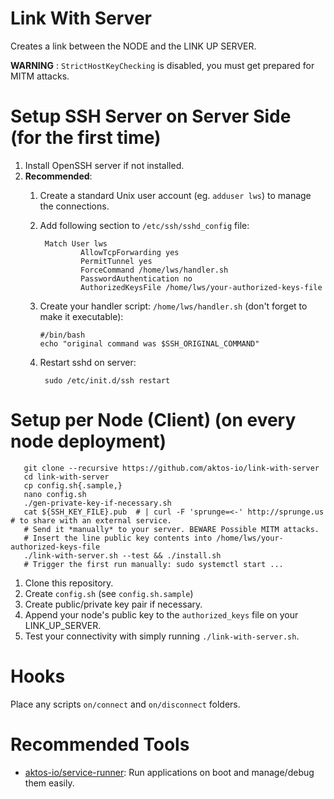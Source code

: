 # Link With Server

Creates a link between the NODE and the LINK UP SERVER.

**WARNING** : `StrictHostKeyChecking` is disabled, you must get prepared for MITM attacks.


# Setup SSH Server on Server Side (for the first time)

1. Install OpenSSH server if not installed.
2. **Recommended**:
    1. Create a standard Unix user account (eg. `adduser lws`) to manage the connections.
    2. Add following section to `/etc/ssh/sshd_config` file:
        
            Match User lws
                    AllowTcpForwarding yes
                    PermitTunnel yes
                    ForceCommand /home/lws/handler.sh  
                    PasswordAuthentication no
                    AuthorizedKeysFile /home/lws/your-authorized-keys-file
                    
    3. Create your handler script: `/home/lws/handler.sh` (don't forget to make it executable):

           #/bin/bash
           echo "original command was $SSH_ORIGINAL_COMMAND"

    3. Restart sshd on server:

            sudo /etc/init.d/ssh restart


# Setup per Node (Client) (on every node deployment)

       git clone --recursive https://github.com/aktos-io/link-with-server
       cd link-with-server
       cp config.sh{.sample,}
       nano config.sh
       ./gen-private-key-if-necessary.sh 
       cat ${SSH_KEY_FILE}.pub  # | curl -F 'sprunge=<-' http://sprunge.us # to share with an external service.
       # Send it *manually* to your server. BEWARE Possible MITM attacks. 
       # Insert the line public key contents into /home/lws/your-authorized-keys-file 
       ./link-with-server.sh --test && ./install.sh
       # Trigger the first run manually: sudo systemctl start ...


1. Clone this repository. 
2. Create `config.sh` (see `config.sh.sample`)
3. Create public/private key pair if necessary.
4. Append your node's public key to the `authorized_keys` file on your LINK_UP_SERVER. 
5. Test your connectivity with simply running `./link-with-server.sh`.

# Hooks

Place any scripts `on/connect` and `on/disconnect` folders.

# Recommended Tools

* [aktos-io/service-runner](https://github.com/aktos-io/service-runner): Run applications on boot and manage/debug them easily.

